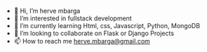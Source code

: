 - 👋 Hi, I’m herve mbarga
- 👀 I’m interested in fullstack development
- 🌱 I’m currently learning Html, css, Javascript, Python, MongoDB
- 💞️ I’m looking to collaborate on Flask or Django Projects
- 📫 How to reach me herve.mbarga@gmail.com

<!---
hervembarga/hervembarga is a ✨ special ✨ repository because its `README.md` (this file) appears on your GitHub profile.
You can click the Preview link to take a look at your changes.
--->

